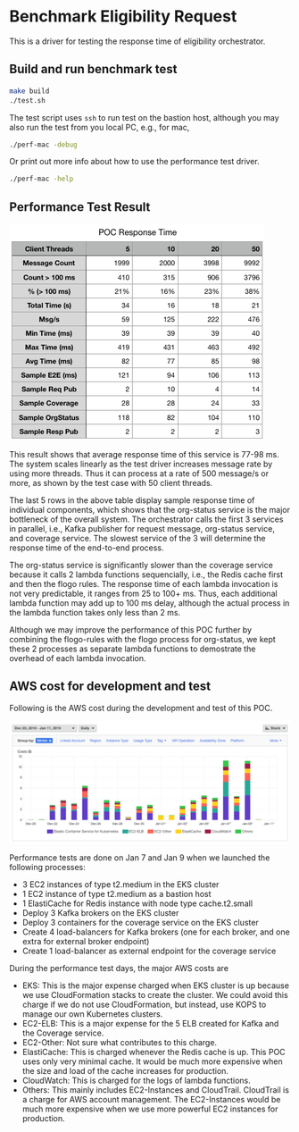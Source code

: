 # Benchmark Eligibility Request
This is a driver for testing the response time of eligibility orchestrator.

## Build and run benchmark test
```bash
make build
./test.sh
```
The test script uses `ssh` to run test on the bastion host, although you may also run the test from you local PC, e.g., for mac,
```bash
./perf-mac -debug
```
Or print out more info about how to use the performance test driver.
```bash
./perf-mac -help
```

## Performance Test Result
![Performance](poc-perf.png)

This result shows that average response time of this service is 77-98 ms. The system scales linearly as the test driver increases message rate by using more threads.  Thus it can process at a rate of 500 message/s or more, as shown by the test case with 50 client threads.

The last 5 rows in the above table display sample response time of individual components, which shows that the org-status service is the major bottleneck of the overall system.  The orchestrator calls the first 3 services in parallel, i.e., Kafka publisher for request message, org-status service, and coverage service. The slowest service of the 3 will determine the response time of the  end-to-end process.

The org-status service is significantly slower than the coverage service because it calls 2 lambda functions sequencially, i.e., the Redis cache first and then the flogo rules.  The response time of each lambda invocation is not very predictable, it ranges from 25 to 100+ ms.  Thus, each additional lambda function may add up to 100 ms delay, although the actual process in the lambda function takes only less than 2 ms.

Although we may improve the performance of this POC further by combining the flogo-rules with the flogo process for org-status, we kept these 2 processes as separate lambda functions to demostrate the overhead of each lambda invocation.

## AWS cost for development and test

Following is the AWS cost during the development and test of this POC.

![Cost](aws-cost.png)

Performance tests are done on Jan 7 and Jan 9 when we launched the following processes:
- 3 EC2 instances of type t2.medium in the EKS cluster
- 1 EC2 instance of type t2.medium as a bastion host
- 1 ElastiCache for Redis instance with node type cache.t2.small
- Deploy 3 Kafka brokers on the EKS cluster
- Deploy 3 containers for the coverage service on the EKS cluster
- Create 4 load-balancers for Kafka brokers (one for each broker, and one extra for external broker endpoint)
- Create 1 load-balancer as external endpoint for the coverage service

During the performance test days, the major AWS costs are
- EKS: This is the major expense charged when EKS cluster is up because we use CloudFormation stacks to create the cluster.  We could avoid this charge if we do not use CloudFormation, but instead, use KOPS to manage our own Kubernetes clusters.
- EC2-ELB: This is a major expense for the 5 ELB created for Kafka and the Coverage service.
- EC2-Other: Not sure what contributes to this charge.
- ElastiCache: This is charged whenever the Redis cache is up.  This POC uses only very minimal cache.  It would be much more expensive when the size and load of the cache increases for production.
- CloudWatch: This is charged for the logs of lambda functions.
- Others: This mainly includes EC2-Instances and CloudTrail. CloudTrail is a charge for AWS account management. The EC2-Instances would be much more expensive when we use more powerful EC2 instances for production.
